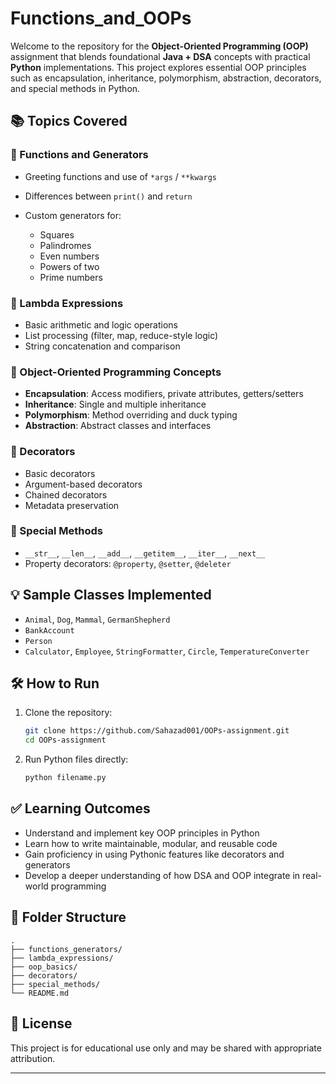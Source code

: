 # Functions_and_OOPs

Welcome to the repository for the **Object-Oriented Programming (OOP)** assignment that blends foundational **Java + DSA** concepts with practical **Python** implementations. This project explores essential OOP principles such as encapsulation, inheritance, polymorphism, abstraction, decorators, and special methods in Python.

## 📚 Topics Covered

### 🔹 Functions and Generators

* Greeting functions and use of `*args` / `**kwargs`
* Differences between `print()` and `return`
* Custom generators for:

  * Squares
  * Palindromes
  * Even numbers
  * Powers of two
  * Prime numbers

### 🔹 Lambda Expressions

* Basic arithmetic and logic operations
* List processing (filter, map, reduce-style logic)
* String concatenation and comparison

### 🔹 Object-Oriented Programming Concepts

* **Encapsulation**: Access modifiers, private attributes, getters/setters
* **Inheritance**: Single and multiple inheritance
* **Polymorphism**: Method overriding and duck typing
* **Abstraction**: Abstract classes and interfaces

### 🔹 Decorators

* Basic decorators
* Argument-based decorators
* Chained decorators
* Metadata preservation

### 🔹 Special Methods

* `__str__`, `__len__`, `__add__`, `__getitem__`, `__iter__`, `__next__`
* Property decorators: `@property`, `@setter`, `@deleter`

## 💡 Sample Classes Implemented

* `Animal`, `Dog`, `Mammal`, `GermanShepherd`
* `BankAccount`
* `Person`
* `Calculator`, `Employee`, `StringFormatter`, `Circle`, `TemperatureConverter`

## 🛠️ How to Run

1. Clone the repository:

   ```bash
   git clone https://github.com/Sahazad001/OOPs-assignment.git
   cd OOPs-assignment
   ```
2. Run Python files directly:

   ```bash
   python filename.py
   ```

## ✅ Learning Outcomes

* Understand and implement key OOP principles in Python
* Learn how to write maintainable, modular, and reusable code
* Gain proficiency in using Pythonic features like decorators and generators
* Develop a deeper understanding of how DSA and OOP integrate in real-world programming

## 📁 Folder Structure

```
.
├── functions_generators/
├── lambda_expressions/
├── oop_basics/
├── decorators/
├── special_methods/
└── README.md
```

## 📜 License

This project is for educational use only and may be shared with appropriate attribution.

---


